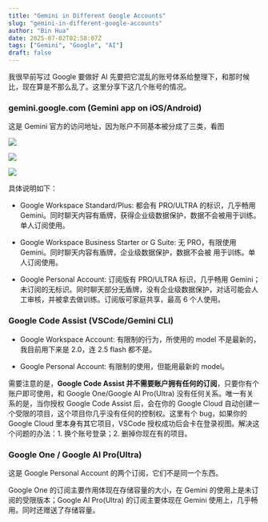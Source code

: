 ```yaml
---
title: "Gemini in Different Google Accounts"
slug: "gemini-in-different-google-accounts"
author: "Bin Hua"
date: 2025-07-02T02:58:07Z
tags: ["Gemini", "Google", "AI"]
draft: false
---
```


我很早前写过 Google 要做好 AI 先要把它混乱的账号体系给整理下，和那时候比，现在算是不那么乱了。这里分享下这几个账号的情况。

### gemini.google.com (Gemini app on iOS/Android)

这是 Gemini 官方的访问地址，因为账户不同基本被分成了三类，看图

![](https://storage.tourcoder.com/tcblog/gemini-in-different-google-accounts-001.png)

![](https://storage.tourcoder.com/tcblog/gemini-in-different-google-accounts-001.png)

![](https://storage.tourcoder.com/tcblog/gemini-in-different-google-accounts-001.png)

具体说明如下：

- Google Workspace Standard/Plus: 都会有 PRO/ULTRA 的标识，几乎畅用 Gemini。同时聊天内容有盾牌，获得企业级数据保护，数据不会被用于训练。单人订阅使用。

- Google Workspace Business Starter or G Suite: 无 PRO，有限使用 Gemini。同时聊天内容有盾牌，企业级数据保护，数据不会被 用于训练。单人订阅使用。

- Google Personal Account: 订阅版有 PRO/ULTRA 标识，几乎畅用 Gemini；未订阅的无标识。同时聊天部分无盾牌，没有企业级数据保护，对话可能会人工审核，并被拿去做训练。订阅版可家庭共享，最高 6 个人使用。

### Google Code Assist (VSCode/Gemini CLI)

- Google Workspace Account: 有限制的行为，所使用的 model 不是最新的，我目前用下来是 2.0，连 2.5 flash 都不是。

- Google Personal Account: 有限制的使用，但能用最新的 model。

需要注意的是，**Google Code Assist 并不需要账户拥有任何的订阅**，只要你有个账户即可使用，和 Google One/Google AI Pro(Ultra) 没有任何关系。唯一有关系的是，当你授权 Google Code Assist 后，会在你的 Google Cloud 自动创建一个受限的项目，这个项目你几乎没有任何的控制权。这里有个 bug，如果你的 Google Cloud 里本身有其它项目，VSCode 授权成功后会卡在登录视图。解决这个问题的办法：1. 换个账号登录；2. 删掉你现在有的项目。

### Google One / Google AI Pro(Ultra)

这是 Google Personal Account 的两个订阅，它们不是同一个东西。

Google One 的订阅主要作用体现在存储容量的大小，在 Gemini 的使用上是未订阅的受限版本；Google AI Pro(Ultra) 的订阅主要体现在 Gemini 使用上，几乎畅用。同时还赠送了存储容量。
